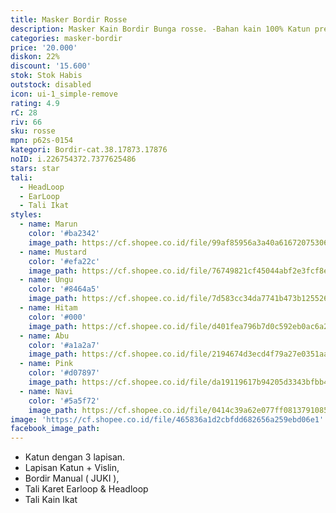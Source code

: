```yaml
---
title: Masker Bordir Rosse
description: Masker Kain Bordir Bunga rosse. -Bahan kain 100% Katun premium
categories: masker-bordir
price: '20.000'
diskon: 22%
discount: '15.600'
stok: Stok Habis
outstock: disabled
icon: ui-1_simple-remove
rating: 4.9
rC: 28
riv: 66
sku: rosse
mpn: p62s-0154
kategori: Bordir-cat.38.17873.17876
noID: i.226754372.7377625486
stars: star
tali:
  - HeadLoop
  - EarLoop
  - Tali Ikat
styles:
  - name: Marun
    color: '#ba2342'
    image_path: https://cf.shopee.co.id/file/99af85956a3a40a6167207530682c1b6
  - name: Mustard
    color: '#efa22c'
    image_path: https://cf.shopee.co.id/file/76749821cf45044abf2e3fcf8e40c3a2
  - name: Ungu
    color: '#8464a5'
    image_path: https://cf.shopee.co.id/file/7d583cc34da7741b473b125526dc568a
  - name: Hitam
    color: '#000'
    image_path: https://cf.shopee.co.id/file/d401fea796b7d0c592eb0ac6a2e93cfc
  - name: Abu
    color: '#a1a2a7'
    image_path: https://cf.shopee.co.id/file/2194674d3ecd4f79a27e0351aa75f8d8
  - name: Pink
    color: '#d07897'
    image_path: https://cf.shopee.co.id/file/da19119617b94205d3343bfbb4f56008
  - name: Navi
    color: '#5a5f72'
    image_path: https://cf.shopee.co.id/file/0414c39a62e077ff0813791085d55352
image: 'https://cf.shopee.co.id/file/465836a1d2cbfdd682656a259ebd06e1'
facebook_image_path:
---
```


- Katun dengan 3 lapisan.
- Lapisan Katun + Vislin,
- Bordir Manual ( JUKI ),
- Tali Karet Earloop & Headloop
- Tali Kain Ikat
